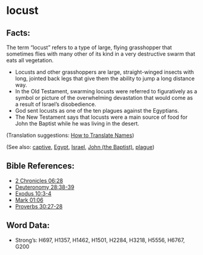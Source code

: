# locust

## Facts:

The term “locust” refers to a type of large, flying grasshopper that sometimes flies with many other of its kind in a very destructive swarm that eats all vegetation.

* Locusts and other grasshoppers are large, straight-winged insects with long, jointed back legs that give them the ability to jump a long distance way.
* In the Old Testament, swarming locusts were referred to figuratively as a symbol or picture of the overwhelming devastation that would come as a result of Israel’s disobedience.
* God sent locusts as one of the ten plagues against the Egyptians.
* The New Testament says that locusts were a main source of food for John the Baptist while he was living in the desert.

(Translation suggestions: [How to Translate Names](rc://en/ta/man/translate/translate-names))

(See also: [captive](../other/captive.md), [Egypt](../names/egypt.md), [Israel](../kt/israel.md), [John (the Baptist)](../names/johnthebaptist.md), [plague](../other/plague.md))

## Bible References:

* [2 Chronicles 06:28](rc://en/tn/help/2ch/06/28)
* [Deuteronomy 28:38-39](rc://en/tn/help/deu/28/38)
* [Exodus 10:3-4](rc://en/tn/help/exo/10/03)
* [Mark 01:06](rc://en/tn/help/mrk/01/06)
* [Proverbs 30:27-28](rc://en/tn/help/pro/30/27)

## Word Data:

* Strong’s: H697, H1357, H1462, H1501, H2284, H3218, H5556, H6767, G200
